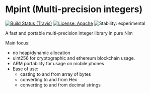 # Mpint (Multi-precision integers)

[![Build Status (Travis)](https://img.shields.io/travis/status-im/mpint/master.svg?label=Linux%20/%20macOS "Linux/macOS build status (Travis)")](https://travis-ci.org/status-im/mpint)
[![License: Apache](https://img.shields.io/badge/License-Apache%202.0-blue.svg)](https://opensource.org/licenses/Apache-2.0)
![Stability: experimental](https://img.shields.io/badge/stability-experimental-orange.svg)

A fast and portable multi-precision integer library in pure Nim

Main focus:
  - no heap/dynamic allocation
  - uint256 for cryptographic and ethereum blockchain usage.
  - ARM portability for usage on mobile phones
  - Ease of use:
      - casting to and from array of bytes
      - converting to and from Hex
      - converting to and from decimal strings
